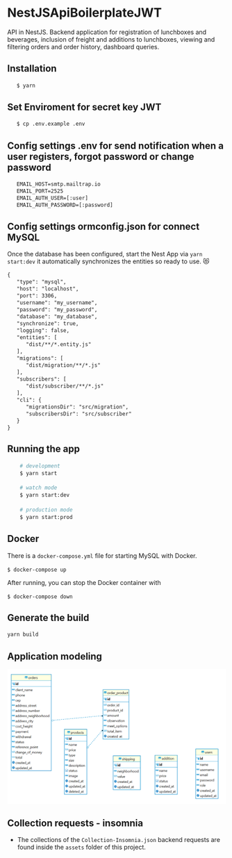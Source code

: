 # NestJSApiBoilerplateJWT

API in NestJS. Backend application for registration of lunchboxes and beverages, inclusion of freight and additions to lunchboxes, viewing and filtering orders and order history, dashboard queries.

## Installation

```bash
   $ yarn
```

## Set Enviroment for secret key JWT

```bash
   $ cp .env.example .env
```

## Config settings .env for send notification when a user registers, forgot password or change password

```
   EMAIL_HOST=smtp.mailtrap.io
   EMAIL_PORT=2525
   EMAIL_AUTH_USER=[:user]
   EMAIL_AUTH_PASSWORD=[:password]
```

## Config settings ormconfig.json for connect MySQL
Once the database has been configured, start the Nest App via ```yarn start:dev``` it automatically synchronizes the entities so ready to use. :heart_eyes_cat:

```
{
   "type": "mysql",
   "host": "localhost",
   "port": 3306,
   "username": "my_username",
   "password": "my_password",
   "database": "my_database",
   "synchronize": true,
   "logging": false,
   "entities": [
      "dist/**/*.entity.js"
   ],
   "migrations": [
      "dist/migration/**/*.js"
   ],
   "subscribers": [
      "dist/subscriber/**/*.js"
   ],
   "cli": {
      "migrationsDir": "src/migration",
      "subscribersDir": "src/subscriber"
   }
}
```

## Running the app

```bash
    # development
    $ yarn start

    # watch mode
    $ yarn start:dev

    # production mode
    $ yarn start:prod
```

## Docker

There is a `docker-compose.yml` file for starting MySQL with Docker.

`$ docker-compose up`

After running, you can stop the Docker container with

`$ docker-compose down`

## Generate the build

```bash
yarn build
```

## Application modeling

<img src="https://raw.githubusercontent.com/ygor-salles/backend-deliveryMarmita/main/assets/modeloBD.PNG"
  alt="ModelagemBanco">
  
 ## Collection requests - insomnia
 
 - The collections of the `Collection-Insomnia.json` backend requests are found inside the `assets` folder of this project.
